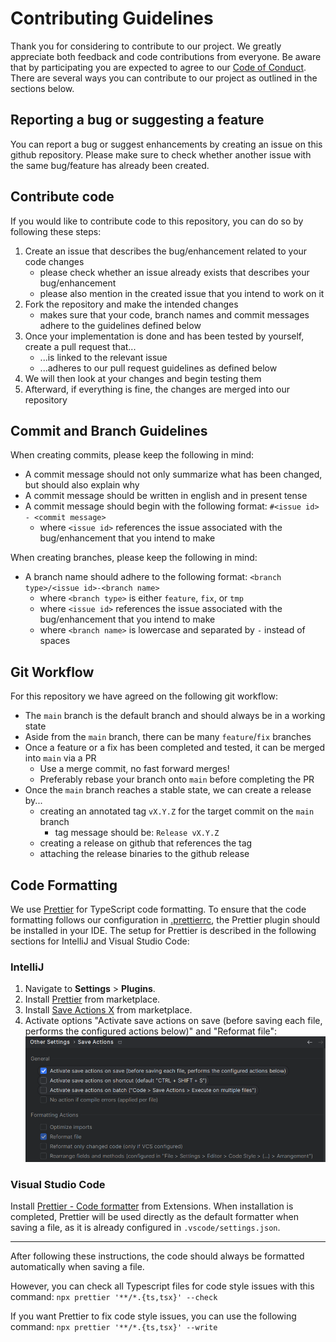 # Contributing Guidelines

Thank you for considering to contribute to our project.
We greatly appreciate both feedback and code contributions from everyone. Be aware that by
participating you are expected to agree to our [Code of Conduct](./CODE_OF_CONDUCT.md).
There are several ways you can contribute to our project as outlined in the sections below.

## Reporting a bug or suggesting a feature

You can report a bug or suggest enhancements by creating an issue on this github repository.
Please make sure to check whether another issue with the same bug/feature has already been created.

## Contribute code

If you would like to contribute code to this repository, you can do so by following these steps:

1. Create an issue that describes the bug/enhancement related to your code changes
    - please check whether an issue already exists that describes your bug/enhancement
    - please also mention in the created issue that you intend to work on it
2. Fork the repository and make the intended changes
    - makes sure that your code, branch names and commit messages adhere to the guidelines defined
      below
3. Once your implementation is done and has been tested by yourself, create a pull request that...
    - ...is linked to the relevant issue
    - ...adheres to our pull request guidelines as defined below
4. We will then look at your changes and begin testing them
5. Afterward, if everything is fine, the changes are merged into our repository

## Commit and Branch Guidelines

When creating commits, please keep the following in mind:

- A commit message should not only summarize what has been changed, but should also explain why
- A commit message should be written in english and in present tense
- A commit message should begin with the following format: `#<issue id> - <commit message>`
    - where `<issue id>` references the issue associated with the bug/enhancement that you intend to
      make

When creating branches, please keep the following in mind:

- A branch name should adhere to the following format: `<branch type>/<issue id>-<branch name>`
    - where `<branch type>` is either `feature`, `fix`, or `tmp`
    - where `<issue id>` references the issue associated with the bug/enhancement that you intend to
      make
    - where `<branch name>` is lowercase and separated by `-` instead of spaces

## Git Workflow

For this repository we have agreed on the following git workflow:

- The `main` branch is the default branch and should always be in a working state
- Aside from the `main` branch, there can be many `feature`/`fix` branches
- Once a feature or a fix has been completed and tested, it can be merged into `main` via a PR
    - Use a merge commit, no fast forward merges!
    - Preferably rebase your branch onto `main` before completing the PR
- Once the `main` branch reaches a stable state, we can create a release by...
    - creating an annotated tag `vX.Y.Z` for the target commit on the `main` branch
        - tag message should be: `Release vX.Y.Z`
    - creating a release on github that references the tag
    - attaching the release binaries to the github release

## Code Formatting

We use [Prettier](https://prettier.io/) for TypeScript code formatting.
To ensure that the code formatting follows our configuration
in [.prettierrc](https://github.com/EXXETA/rufus/blob/main/.prettierrc), the Prettier plugin should
be installed in your IDE.
The setup for Prettier is described in the following sections for IntelliJ and Visual Studio Code:

### IntelliJ

1. Navigate to **Settings** > **Plugins**.
2. Install [Prettier](https://plugins.jetbrains.com/plugin/10456-prettier) from marketplace.
3. Install [Save Actions X](https://plugins.jetbrains.com/plugin/22113-save-actions-x) from
   marketplace.
4. Activate options "Activate save actions on save (before saving each file, performs the configured
   actions below)" and "Reformat file":
   ![Code Formatting IntelliJ](images/contributing/code-formatting-intellij.png)

### Visual Studio Code

Install [Prettier - Code formatter](https://marketplace.visualstudio.com/items?itemName=esbenp.prettier-vscode)
from Extensions. When installation is completed, Prettier will be used directly as the default
formatter when saving a file, as it is already configured in `.vscode/settings.json`.

---
After following these instructions, the code should always be formatted automatically when saving a
file.

However, you can check all Typescript files for code style issues with this command:
`npx prettier '**/*.{ts,tsx}' --check`

If you want Prettier to fix code style issues, you can use the following command:
`npx prettier '**/*.{ts,tsx}' --write`
